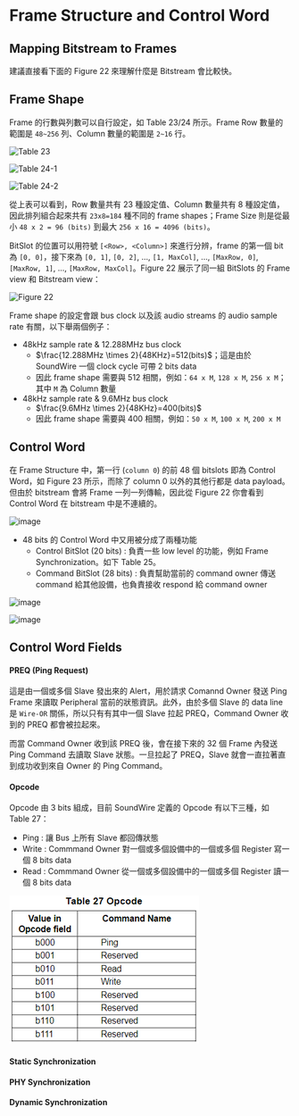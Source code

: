 Frame Structure and Control Word
=======

Mapping Bitstream to Frames
-------

建議直接看下面的 Figure 22 來理解什麼是 Bitstream 會比較快。

Frame Shape
-------

Frame 的行數與列數可以自行設定，如 Table 23/24 所示。Frame Row 數量的範圍是 `48~256` 列、Column 數量的範圍是 `2~16` 行。

![Table 23](https://github.com/wenyuan0806/soundwire_notebook/assets/133325842/652f3edc-8150-4fcd-8f97-12cd49eee443)

![Table 24-1](https://github.com/wenyuan0806/soundwire_notebook/assets/133325842/0589b33a-0011-4f0e-9b8e-c073cfde0062)

![Table 24-2](https://github.com/wenyuan0806/soundwire_notebook/assets/133325842/85918b08-834c-4850-a157-e2755fa5f219)

從上表可以看到，Row 數量共有 23 種設定值、Column 數量共有 8 種設定值，因此排列組合起來共有 `23x8=184` 種不同的 frame shapes；Frame Size 則是從最小 `48 x 2 = 96 (bits)` 到最大 `256 x 16 = 4096 (bits)`。

BitSlot 的位置可以用符號 `[<Row>, <Column>]` 來進行分辨，frame 的第一個 bit 為 `[0, 0]`，接下來為 `[0, 1]`, `[0, 2]`, ..., `[1, MaxCol]`, ..., `[MaxRow, 0]`, `[MaxRow, 1]`, ..., `[MaxRow, MaxCol]`。Figure 22 展示了同一組 BitSlots 的 Frame view 和 Bitstream view：

![Figure 22](https://github.com/wenyuan0806/soundwire_notebook/assets/133325842/6e91ebb4-ad80-48cf-b67b-b804c6aab34c)

Frame shape 的設定會跟 bus clock 以及該 audio streams 的 audio sample rate 有關，以下舉兩個例子：
- 48kHz sample rate & 12.288MHz bus clock
  - $\frac{12.288MHz \times 2}{48KHz}=512(bits)$；這是由於 SoundWire 一個 clock cycle 可帶 2 bits data
  - 因此 frame shape 需要與 512 相關，例如：`64 x M`, `128 x M`, `256 x M`；其中 `M` 為 Column 數量
- 48kHz sample rate & 9.6MHz bus clock
  - $\frac{9.6MHz \times 2}{48KHz}=400(bits)$
  - 因此 frame shape 需要與 400 相關，例如：`50 x M`, `100 x M`, `200 x M`

Control Word
-------

在 Frame Structure 中，第一行 (`column 0`) 的前 48 個 bitslots 即為 Control Word，如 Figure 23 所示，而除了 column 0 以外的其他行都是 data payload。但由於 bitstream 會將 Frame 一列一列傳輸，因此從 Figure 22 你會看到 Control Word 在 bitstream 中是不連續的。

![image](https://github.com/wenyuan0806/soundwire_notebook/assets/133325842/ae40e34e-16da-418d-80f3-146ade1a821b)

- 48 bits 的 Control Word 中又用被分成了兩種功能
  - Control BitSlot (20 bits) : 負責一些 low level 的功能，例如 Frame Synchronization。如下 Table 25。
  - Command BitSlot (28 bits) : 負責幫助當前的 command owner 傳送 command 給其他設備，也負責接收 respond 給 command owner
 
![image](https://github.com/wenyuan0806/soundwire_notebook/assets/133325842/892d32f6-3ffd-4366-9fd7-0e85e4673c2f)

![image](https://github.com/wenyuan0806/soundwire_notebook/assets/133325842/c393c2c7-9f55-4b5e-b9be-69e3df8e3f43)

Control Word Fields
-------

#### PREQ (Ping Request) ####

這是由一個或多個 Slave 發出來的 Alert，用於請求 Comannd Owner 發送 Ping Frame 來讀取 Peripheral 當前的狀態資訊。此外，由於多個 Slave 的 data line 是 `Wire-OR` 關係，所以只有有其中一個 Slave 拉起 PREQ，Command Owner 收到的 PREQ 都會被拉起來。

而當 Command Owner 收到該 PREQ 後，會在接下來的 32 個 Frame 內發送 Ping Command 去讀取 Slave 狀態。一旦拉起了 PREQ，Slave 就會一直拉著直到成功收到來自 Owner 的 Ping Command。

#### Opcode ####

Opcode 由 3 bits 組成，目前 SoundWire 定義的 Opcode 有以下三種，如 Table 27：

- Ping : 讓 Bus 上所有 Slave 都回傳狀態
- Write : Commmand Owner 對一個或多個設備中的一個或多個 Register 寫一個 8 bits data
- Read : Commmand Owner 從一個或多個設備中的一個或多個 Register 讀一個 8 bits data

![Table 27](image/image.png)

#### Static Synchronization ####

#### PHY Synchronization ####

#### Dynamic Synchronization ####
